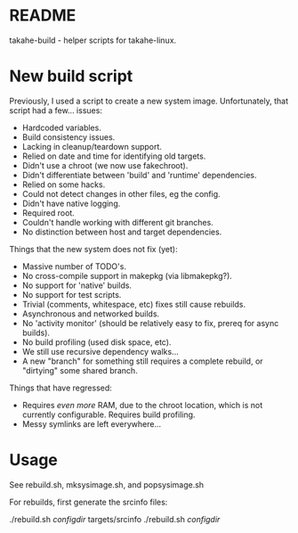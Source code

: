 # README #

takahe-build - helper scripts for takahe-linux.

# New build script #

Previously, I used a script to create a new system image.
Unfortunately, that script had a few... issues:

- Hardcoded variables.
- Build consistency issues.
- Lacking in cleanup/teardown support.
- Relied on date and time for identifying old targets.
- Didn't use a chroot (we now use fakechroot).
- Didn't differentiate between 'build' and 'runtime' dependencies.
- Relied on some hacks.
- Could not detect changes in other files, eg the config.
- Didn't have native logging.
- Required root.
- Couldn't handle working with different git branches.
- No distinction between host and target dependencies.

Things that the new system does not fix (yet):

- Massive number of TODO's.
- No cross-compile support in makepkg (via libmakepkg?).
- No support for 'native' builds.
- No support for test scripts.
- Trivial (comments, whitespace, etc) fixes still cause rebuilds.
- Asynchronous and networked builds.
- No 'activity monitor' (should be relatively easy to fix, prereq for async
  builds).
- No build profiling (used disk space, etc).
- We still use recursive dependency walks...
- A new "branch" for something still requires a complete rebuild, or "dirtying"
  some shared branch.

Things that have regressed:

- Requires *even more* RAM, due to the chroot location, which is not currently
  configurable. Requires build profiling.
- Messy symlinks are left everywhere...

# Usage #

See rebuild.sh, mksysimage.sh, and popsysimage.sh

For rebuilds, first generate the srcinfo files:

./rebuild.sh _configdir_ targets/srcinfo
./rebuild.sh _configdir_


